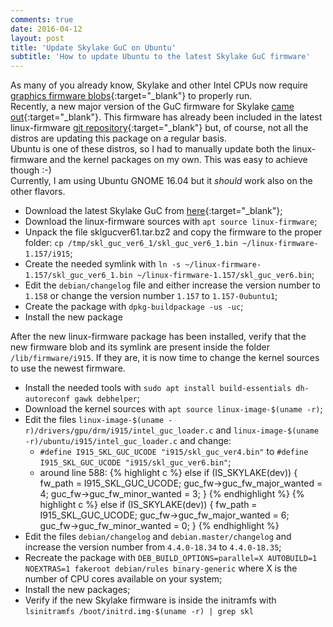 ```yaml
---                                                                                     
comments: true
date: 2016-04-12
layout: post
title: 'Update Skylake GuC on Ubuntu'
subtitle: 'How to update Ubuntu to the latest Skylake GuC firmware'
---
```


As many of you already know, Skylake and other Intel CPUs now require [graphics firmware blobs](http://www.phoronix.com/scan.php?page=news_item&px=intel-skl-bxt-firmware-blobs){:target="_blank"} to properly run.<br>
Recently, a new major version of the GuC firmware for Skylake [came out](https://01.org/linuxgraphics/downloads/skylake-guc-6.1){:target="_blank"}. This firmware has already been included in the latest linux-firmware [git repository](http://git.kernel.org/cgit/linux/kernel/git/firmware/linux-firmware.git/commit/?id=0a0c97667d0e80c56de8fd999d17bf2b553aab8f){:target="_blank"} but, of course, not all the distros are updating this package on a regular basis.<br>Ubuntu is one of these distros, so I had to manually update both the linux-firmware and the kernel packages on my own. This was easy to achieve though :-)
<br>Currently, I am using Ubuntu GNOME 16.04 but it _should_ work also on the other flavors.

- Download the latest Skylake GuC from [here](https://01.org/linuxgraphics/downloads/skylake-guc-6.1){:target="_blank"};
- Download the linux-firmware sources with `apt source linux-firmware`;
- Unpack the file sklgucver61.tar.bz2 and copy the firmware to the proper folder: `cp /tmp/skl_guc_ver6_1/skl_guc_ver6_1.bin ~/linux-firmware-1.157/i915`;
- Create the needed symlink with `ln -s ~/linux-firmware-1.157/skl_guc_ver6_1.bin ~/linux-firmware-1.157/skl_guc_ver6.bin`;
- Edit the `debian/changelog` file and either increase the version number to `1.158` or change the version number `1.157` to `1.157-0ubuntu1`;
- Create the package with `dpkg-buildpackage -us -uc`;
- Install the new package

After the new linux-firmware package has been installed, verify that the new firmware blob and its symlink are present inside the folder `/lib/firmware/i915`. If they are, it is now time to change the kernel sources to use the newest firmware.

- Install the needed tools with `sudo apt install build-essentials dh-autoreconf gawk debhelper`;
- Download the kernel sources with `apt source linux-image-$(uname -r)`;
- Edit the files `linux-image-$(uname -r)/drivers/gpu/drm/i915/intel_guc_loader.c` and `linux-image-$(uname -r)/ubuntu/i915/intel_guc_loader.c` and change:
	- `#define I915_SKL_GUC_UCODE "i915/skl_guc_ver4.bin"` to `#define I915_SKL_GUC_UCODE "i915/skl_guc_ver6.bin"`;
	- around line 588:
		{% highlight c %}
		else if (IS_SKYLAKE(dev)) {
			fw_path = I915_SKL_GUC_UCODE;
			guc_fw->guc_fw_major_wanted = 4;
			guc_fw->guc_fw_minor_wanted = 3;
		}
		{% endhighlight %}
		{% highlight c %}
		else if (IS_SKYLAKE(dev)) {
			fw_path = I915_SKL_GUC_UCODE;
			guc_fw->guc_fw_major_wanted = 6;
			guc_fw->guc_fw_minor_wanted = 0;
		}
		{% endhighlight %}
- Edit the files `debian/changelog` and `debian.master/changelog` and increase the version number from `4.4.0-18.34` to `4.4.0-18.35`;
- Recreate the package with `DEB_BUILD_OPTIONS=parallel=X AUTOBUILD=1 NOEXTRAS=1 fakeroot debian/rules binary-generic` where X is the number of CPU cores available on your system;
- Install the new packages;
- Verify if the new Skylake firmware is inside the initramfs with `lsinitramfs /boot/initrd.img-$(uname -r) | grep skl`
